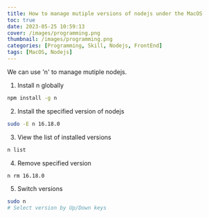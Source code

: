 ```yaml
---
title: How to manage mutiple versions of nodejs under the MacOS
toc: true
date: 2023-05-25 10:59:13
cover: /images/programming.png
thumbnail: /images/programming.png
categories: [Programming, Skill, Nodejs, FrontEnd]
tags: [MacOS, Nodejs]
---
```


We can use 'n' to manage mutiple nodejs.

1. Install n globally
```bash
npm install -g n
```

2. Install the specified version of nodejs
```bash
sudo -E n 16.18.0
```

3. View the list of installed versions
```bash
n list
```

4. Remove specified version
```bash
n rm 16.18.0
```

5. Switch versions
```bash
sudo n
# Select version by Up/Down keys
```